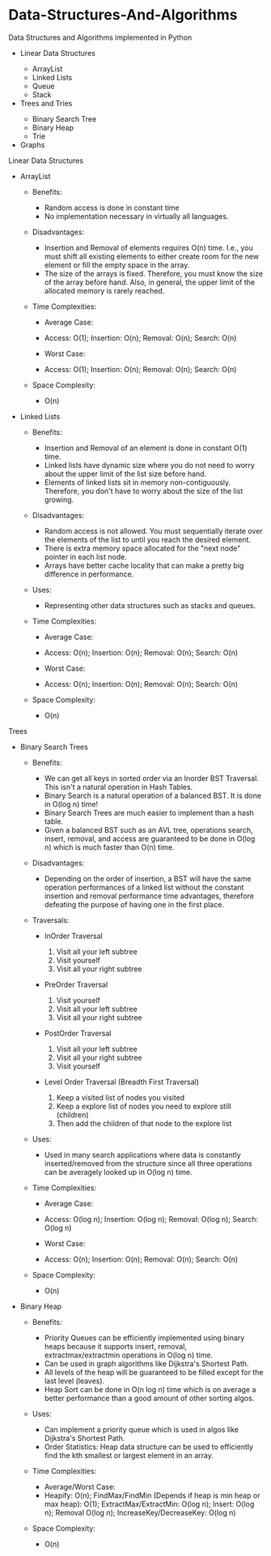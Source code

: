 # Data-Structures-And-Algorithms
Data Structures and Algorithms implemented in Python

<ul>
<li>Linear Data Structures</li>
  <ul>
    <li>ArrayList</li>
    <li>Linked Lists</li>
    <li>Queue</li>
    <li>Stack</li>
  </ul>
<li>Trees and Tries</li>
  <ul>
    <li>Binary Search Tree</li>
    <li>Binary Heap</li>
    <li>Trie</li>
  </ul>
<li>Graphs</li>
</ul>


Linear Data Structures
- ArrayList
    
  - Benefits:
    - Random access is done in constant time
    - No implementation necessary in virtually all languages.
    
  - Disadvantages:
    - Insertion and Removal of elements requires O(n) time. I.e., you must shift all existing elements to either create room for the         new element or fill the empty space in the array.
    - The size of the arrays is fixed. Therefore, you must know the size of the array before hand. Also, in general, the upper limit         of the allocated memory is rarely reached.
    
  - Time Complexities:
    - Average Case:
    - Access: O(1); Insertion: O(n); Removal: O(n); Search: O(n)
      
    - Worst Case:
    - Access: O(1); Insertion: O(n); Removal: O(n); Search: O(n)
    
  - Space Complexity:
    - O(n)
      
- Linked Lists

  - Benefits: 
    - Insertion and Removal of an element is done in constant O(1) time. 
    - Linked lists have dynamic size where you do not need to worry about the upper limit of the list size before hand.
    - Elements of linked lists sit in memory non-contiguously. Therefore, you don't have to worry about the size of the list growing.
  
  - Disadvantages:
    - Random access is not allowed. You must sequentially iterate over the elements of the list to until you reach the desired element.
    - There is extra memory space allocated for the "next node" pointer in each list node.
    - Arrays have better cache locality that can make a pretty big difference in performance.
  
  - Uses:
    - Representing other data structures such as stacks and queues.
  
  - Time Complexities:
    - Average Case:
    - Access: O(n); Insertion: O(n); Removal: O(n); Search: O(n)
    
    - Worst Case:
    - Access: O(n); Insertion: O(n); Removal: O(n); Search: O(n)
  
  - Space Complexity:
    - O(n)

Trees
- Binary Search Trees
  
  - Benefits:
    - We can get all keys in sorted order via an Inorder BST Traversal. This isn't a natural operation in Hash Tables.
    - Binary Search is a natural operation of a balanced BST. It is done in O(log n) time! 
    - Binary Search Trees are much easier to implement than a hash table. 
    - Given a balanced BST such as an AVL tree, operations search, insert, removal, and access are guaranteed to be done in O(log n) 
      which is much faster than O(n) time.
  
  - Disadvantages:
    - Depending on the order of insertion, a BST will have the same operation performances of a linked list without the constant             insertion and removal performance time advantages, therefore defeating the purpose of having one in the first place. 
  
  - Traversals:
    - InOrder Traversal
      1.  Visit all your left subtree
      2.  Visit yourself
      3.  Visit all your right subtree
      
    - PreOrder Traversal
      1.  Visit yourself
      2.  Visit all your left subtree
      3.  Visit all your right subtree
    
    - PostOrder Traversal
      1.  Visit all your left subtree
      2.  Visit all your right subtree
      3.  Visit yourself
    
    - Level Order Traversal (Breadth First Traversal)
      1.  Keep a visited list of nodes you visited
      2.  Keep a explore list of nodes you need to explore still (children)
      3.  Then add the children of that node to the explore list
  
  - Uses:
    - Used in many search applications where data is constantly inserted/removed from the structure since all three operations can be       averagely looked up in O(log n) time.

  - Time Complexities:
    - Average Case:
    - Access: O(log n); Insertion: O(log n); Removal: O(log n); Search: O(log n)
    
    - Worst Case:
    - Access: O(n); Insertion: O(n); Removal: O(n); Search: O(n)
  
  - Space Complexity:
    - O(n)

- Binary Heap
  
  - Benefits:
    - Priority Queues can be efficiently implemented using binary heaps because it supports insert, removal, extractmax/extractmin          operations in O(log n) time.
    - Can be used in graph algorithms like Dijkstra's Shortest Path.
    - All levels of the heap will be guaranteed to be filled except for the last level (leaves).
    - Heap Sort can be done in O(n log n) time which is on average a better performance than a good amount of other sorting algos.
  
  - Uses:
    - Can implement a priority queue which is used in algos like Dijkstra's Shortest Path.
    - Order Statistics: Heap data structure can be used to efficiently find the kth smallest or largest element in an array.

  - Time Complexities:
    - Average/Worst Case:
    - Heapify: O(n); FindMax/FindMin (Depends if heap is min heap or max heap): O(1); ExtractMax/ExtractMin: O(log n); Insert: O(log        n); Removal O(log n); IncreaseKey/DecreaseKey: O(log n)

  - Space Complexity:
    - O(n)
